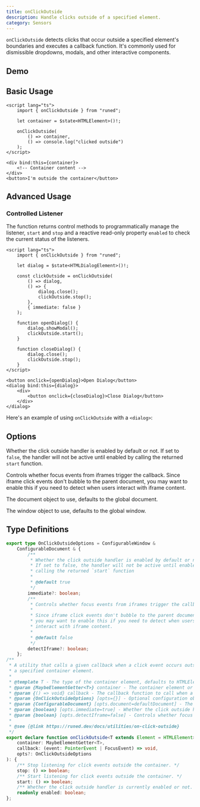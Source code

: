 ```yaml
---
title: onClickOutside
description: Handle clicks outside of a specified element.
category: Sensors
---
```


<script>
import Demo from '$lib/components/demos/on-click-outside.svelte';
import DemoDialog from '$lib/components/demos/on-click-outside-dialog.svelte';
import { PropField } from '@svecodocs/kit'
</script>

`onClickOutside` detects clicks that occur outside a specified element's boundaries and executes a
callback function. It's commonly used for dismissible dropdowns, modals, and other interactive
components.

## Demo

<Demo />

## Basic Usage

```svelte
<script lang="ts">
	import { onClickOutside } from "runed";

	let container = $state<HTMLElement>()!;

	onClickOutside(
		() => container,
		() => console.log("clicked outside")
	);
</script>

<div bind:this={container}>
	<!-- Container content -->
</div>
<button>I'm outside the container</button>
```

## Advanced Usage

### Controlled Listener

The function returns control methods to programmatically manage the listener, `start` and `stop` and
a reactive read-only property `enabled` to check the current status of the listeners.

```svelte
<script lang="ts">
	import { onClickOutside } from "runed";

	let dialog = $state<HTMLDialogElement>()!;

	const clickOutside = onClickOutside(
		() => dialog,
		() => {
			dialog.close();
			clickOutside.stop();
		},
		{ immediate: false }
	);

	function openDialog() {
		dialog.showModal();
		clickOutside.start();
	}

	function closeDialog() {
		dialog.close();
		clickOutside.stop();
	}
</script>

<button onclick={openDialog}>Open Dialog</button>
<dialog bind:this={dialog}>
	<div>
		<button onclick={closeDialog}>Close Dialog</button>
	</div>
</dialog>
```

Here's an example of using `onClickOutside` with a `<dialog>`:

<DemoDialog />

## Options

<PropField name="immediate" type="boolean" defaultValue="true">

Whether the click outside handler is enabled by default or not. If set to `false`, the handler will
not be active until enabled by calling the returned `start` function.

</PropField>

<PropField name="detectIframe" type="boolean" defaultValue="false">

Controls whether focus events from iframes trigger the callback. Since iframe click events don't
bubble to the parent document, you may want to enable this if you need to detect when users interact
with iframe content.

</PropField>

<PropField name="document" type="Document" defaultValue="document">

The document object to use, defaults to the global document.

</PropField>

<PropField name="window" type="Window" defaultValue="window">

The window object to use, defaults to the global window.

</PropField>

## Type Definitions

```ts
export type OnClickOutsideOptions = ConfigurableWindow &
	ConfigurableDocument & {
		/**
		 * Whether the click outside handler is enabled by default or not.
		 * If set to false, the handler will not be active until enabled by
		 * calling the returned `start` function
		 *
		 * @default true
		 */
		immediate?: boolean;
		/**
		 * Controls whether focus events from iframes trigger the callback.
		 *
		 * Since iframe click events don't bubble to the parent document,
		 * you may want to enable this if you need to detect when users
		 * interact with iframe content.
		 *
		 * @default false
		 */
		detectIframe?: boolean;
	};
/**
 * A utility that calls a given callback when a click event occurs outside of
 * a specified container element.
 *
 * @template T - The type of the container element, defaults to HTMLElement.
 * @param {MaybeElementGetter<T>} container - The container element or a getter function that returns the container element.
 * @param {() => void} callback - The callback function to call when a click event occurs outside of the container.
 * @param {OnClickOutsideOptions} [opts={}] - Optional configuration object.
 * @param {ConfigurableDocument} [opts.document=defaultDocument] - The document object to use, defaults to the global document.
 * @param {boolean} [opts.immediate=true] - Whether the click outside handler is enabled by default or not.
 * @param {boolean} [opts.detectIframe=false] - Controls whether focus events from iframes trigger the callback.
 *
 * @see {@link https://runed.dev/docs/utilities/on-click-outside}
 */
export declare function onClickOutside<T extends Element = HTMLElement>(
	container: MaybeElementGetter<T>,
	callback: (event: PointerEvent | FocusEvent) => void,
	opts?: OnClickOutsideOptions
): {
	/** Stop listening for click events outside the container. */
	stop: () => boolean;
	/** Start listening for click events outside the container. */
	start: () => boolean;
	/** Whether the click outside handler is currently enabled or not. */
	readonly enabled: boolean;
};
```
